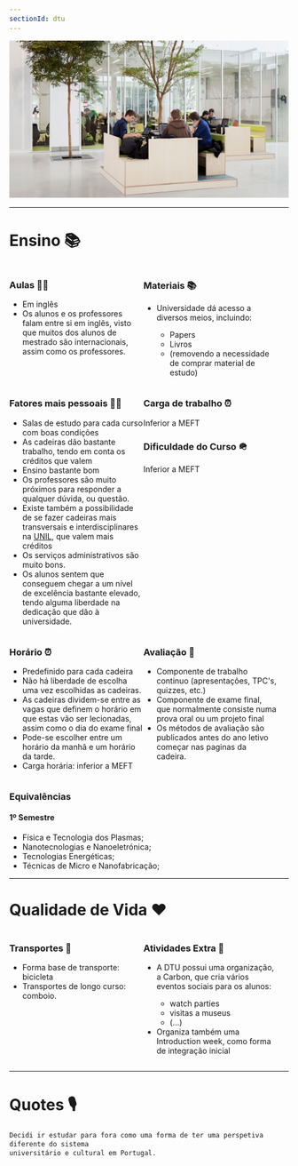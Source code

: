 ```yaml
---
sectionId: dtu
---
```


<img src="images/dtu.jpg" alt="DTU" class="rounded-image">

---

# Ensino 📚

<div style="display: flex;">
    <div style="flex-basis: 48%;">
        <h3>Aulas 👩‍🏫</h3>
        <ul>
            <li>Em inglês</li>
            <li>Os alunos e os professores falam entre si em inglês, visto que muitos dos alunos de mestrado são internacionais, assim como os professores.</li>
        </ul>
    </div>
    <div style="flex-basis: 48%;">
        <h3>Materiais 📚</h3>
        <ul>
            <li>Universidade dá acesso a diversos meios, incluindo:</li>
            <ul>
                <li>Papers</li>
                <li>Livros</li>
            </u>
            <li>(removendo a necessidade de comprar material de estudo)</li>
        </ul>
    </div>
</div>

<div style="display: flex;">
    <div style="flex-basis: 48%;">
        <h3>Fatores mais pessoais 🙍‍♂️</h3>
        <ul>
            <li>Salas de estudo para cada curso com boas condições</li>
            <li>As cadeiras dão bastante trabalho, tendo em conta os créditos que valem</li>
            <li>Ensino bastante bom</li>
            <li>Os professores são muito próximos para responder a qualquer dúvida, ou questão.</li>
            <li>Existe também a possibilidade de se fazer cadeiras mais transversais e interdisciplinares na <a href="https://www.unil.ch/index.html">UNIL</a>, que valem mais créditos</li>
            <li>Os serviços administrativos são muito bons.</li>
            <li>Os alunos sentem que conseguem chegar a um nível de excelência bastante elevado, tendo alguma liberdade na dedicação que dão à universidade.</li>
        </ul>
    </div>
    <div style="flex-basis: 48%;">
        <h3>Carga de trabalho ⏰</h3>
        <p>Inferior a MEFT</p>
        <h3>Dificuldade do Curso 🪖</h3>
        <p>Inferior a MEFT</p>
    </div>
</div>

<div style="display: flex;">
    <div style="flex-basis: 48%;">
        <h3>Horário ⏰</h3>
        <ul>
            <li>Predefinido para cada cadeira</li>
            <li>Não há liberdade de escolha uma vez escolhidas as cadeiras.</li>
            <li>As cadeiras dividem-se entre as vagas que definem o horário em que estas vão ser lecionadas, assim como o dia do exame final</li>
            <li>Pode-se escolher entre um horário da manhã e um horário da tarde.</li>
            <li>Carga horária: inferior a MEFT</li>
        </ul>
    </div>
    <div style="flex-basis: 48%;">
        <h3>Avaliação 🧐</h3>
        <ul>
            <li>Componente de trabalho continuo (apresentações, TPC's, quizzes, etc.)</li>
            <li>Componente de exame final, que normalmente consiste numa prova oral ou um projeto final</li>
            <li>Os métodos de avaliação são publicados antes do ano letivo começar nas paginas da cadeira.</li>
        </ul>
    </div>
</div>

### Equivalências

#### 1º Semestre

-   Física e Tecnologia dos Plasmas;
-   Nanotecnologias e Nanoeletrónica;
-   Tecnologias Energéticas;
-   Técnicas de Micro e Nanofabricação;

---

# Qualidade de Vida ❤️

<div style="display: flex;">
    <div style="flex-basis: 48%;">
        <h3>Transportes 🚌</h3>
        <ul>
            <li>Forma base de transporte: bicicleta</li>
            <li>Transportes de longo curso: comboio.</li>
        </ul>
    </div>
    <div style="flex-basis: 48%;">
        <h3>Atividades Extra 🏅</h3>
        <ul>
            <li>A DTU possui uma organização, a Carbon, que cria vários eventos sociais para os alunos:</li>
            <ul>
                <li>watch parties</li>
                <li>visitas a museus</li>
                <li>(...)</li>
            </ul>
            <li>Organiza também uma Introduction week, como forma de integração inicial</li>
        </ul>
    </div>
</div>

---

# Quotes 🎙️

```
Decidi ir estudar para fora como uma forma de ter uma perspetiva diferente do sistema
universitário e cultural em Portugal.
```
